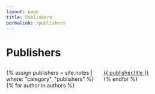 ```yaml
---
layout: page
title: Publishers
permalink: /publishers
---
```


# Publishers

<div class="container">
<ul>
  {% assign publishers = site.notes | where: "category", "publishers" %}
  {% for author in authors %}
    <li><a class="internal-link" href="/publishers/{{ publisher.title | slugify }}">{{ publisher.title }}</a></li>
  {% endfor %}
</ul>
</div>


<style>

.container { 
  column-count: 3; 
  column-width: 215px;
  column-gap: 1em; 
  margin: 2em 0;
}

ul { 
  list-style: none; 
  padding-left: 0;
  margin: 0;
}

</style>